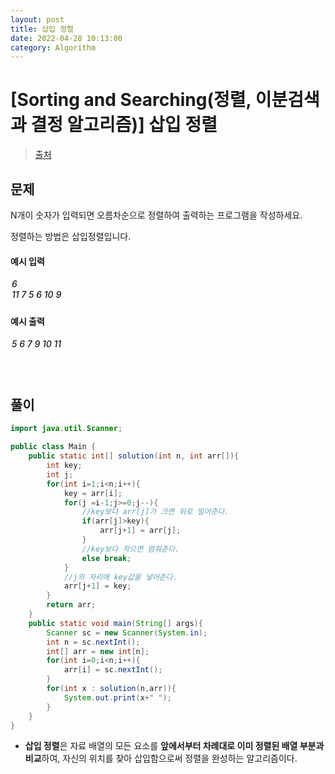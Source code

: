 ```yaml
---
layout: post
title: 삽입 정렬
date: 2022-04-28 10:13:00
category: Algorithm
---
```


# [Sorting and Searching(정렬, 이분검색과 결정 알고리즘)] 삽입 정렬

> [출처](https://www.inflearn.com/course/%EC%9E%90%EB%B0%94-%EC%95%8C%EA%B3%A0%EB%A6%AC%EC%A6%98-%EB%AC%B8%EC%A0%9C%ED%92%80%EC%9D%B4-%EC%BD%94%ED%85%8C%EB%8C%80%EB%B9%84/)

## 문제

N개이 숫자가 입력되면 오름차순으로 정렬하여 출력하는 프로그램을 작성하세요.

정렬하는 방법은 삽입정렬입니다.

#### 예시 입력

<h5 style = "margin-top:3px; margin-left:2px;font-weight:550">
6<br>
11 7 5 6 10 9

</h5>

#### 예시 출력

<h5 style = "margin-top:3px; margin-left:2px; font-weight:550">5 6 7 9 10 11</h5>

<div style="height:20px;"></div>

## 풀이

```java
import java.util.Scanner;

public class Main {
    public static int[] solution(int n, int arr[]){
        int key;
        int j;
        for(int i=1;i<n;i++){
            key = arr[i];
            for(j =i-1;j>=0;j--){
                //key보다 arr[j]가 크면 뒤로 밀어준다.
                if(arr[j]>key){
                    arr[j+1] = arr[j];
                }
                //key보다 작으면 멈춰준다.
                else break;
            }
            //j의 자리에 key값을 넣어준다.
            arr[j+1] = key;
        }
        return arr;
    }
    public static void main(String[] args){
        Scanner sc = new Scanner(System.in);
        int n = sc.nextInt();
        int[] arr = new int[n];
        for(int i=0;i<n;i++){
            arr[i] = sc.nextInt();
        }
        for(int x : solution(n,arr)){
            System.out.print(x+" ");
        }
    }
}
```

- **삽입 정렬**은 자료 배열의 모든 요소를 **앞에서부터 차례대로 이미 정렬된 배열 부분과 비교**하여, 자신의 위치를 찾아 삽입함으로써 정렬을 완성하는 알고리즘이다.
